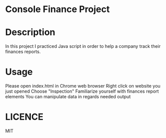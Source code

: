 # Console Finance Project

# Description

In this project I practiced Java script in order to help a company track their finances reports.


# Usage

Please open index.html in Chrome web browser
Right click on website you just opened
Choose "Inspection"
Familiarize yourself with finances report elements
You can manipulate data in regards needed output


# LICENCE

MIT
